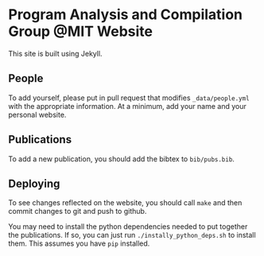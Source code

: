 Program Analysis and Compilation Group @MIT Website
====================================================
This site is built using Jekyll.

People
------
To add yourself, please put in pull request that modifies `_data/people.yml` with
the appropriate information. At a minimum, add your name and your personal website.

Publications
------------
To add a new publication, you should add the bibtex to `bib/pubs.bib`.

Deploying
---------
To see changes reflected on the website, you should call `make` and then commit changes
to git and push to github.

You may need to install the python dependencies needed to put together the publications. If so,
you can just run `./instally_python_deps.sh` to install them. This assumes you have `pip` installed.
